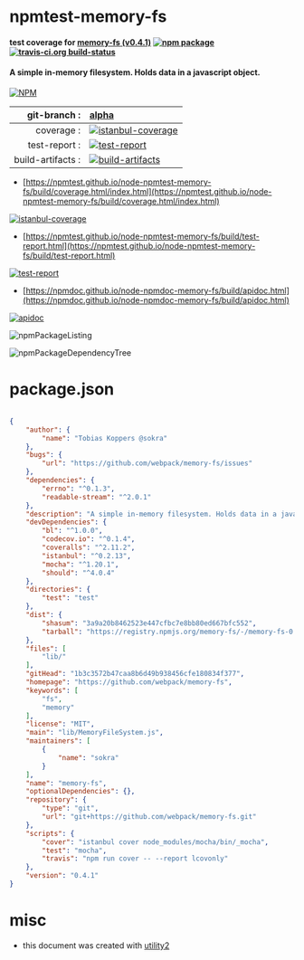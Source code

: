 # npmtest-memory-fs

#### test coverage for  [memory-fs (v0.4.1)](https://github.com/webpack/memory-fs)  [![npm package](https://img.shields.io/npm/v/npmtest-memory-fs.svg?style=flat-square)](https://www.npmjs.org/package/npmtest-memory-fs) [![travis-ci.org build-status](https://api.travis-ci.org/npmtest/node-npmtest-memory-fs.svg)](https://travis-ci.org/npmtest/node-npmtest-memory-fs)

#### A simple in-memory filesystem. Holds data in a javascript object.

[![NPM](https://nodei.co/npm/memory-fs.png?downloads=true&downloadRank=true&stars=true)](https://www.npmjs.com/package/memory-fs)

| git-branch : | [alpha](https://github.com/npmtest/node-npmtest-memory-fs/tree/alpha)|
|--:|:--|
| coverage : | [![istanbul-coverage](https://npmtest.github.io/node-npmtest-memory-fs/build/coverage.badge.svg)](https://npmtest.github.io/node-npmtest-memory-fs/build/coverage.html/index.html)|
| test-report : | [![test-report](https://npmtest.github.io/node-npmtest-memory-fs/build/test-report.badge.svg)](https://npmtest.github.io/node-npmtest-memory-fs/build/test-report.html)|
| build-artifacts : | [![build-artifacts](https://npmtest.github.io/node-npmtest-memory-fs/glyphicons_144_folder_open.png)](https://github.com/npmtest/node-npmtest-memory-fs/tree/gh-pages/build)|

- [https://npmtest.github.io/node-npmtest-memory-fs/build/coverage.html/index.html](https://npmtest.github.io/node-npmtest-memory-fs/build/coverage.html/index.html)

[![istanbul-coverage](https://npmtest.github.io/node-npmtest-memory-fs/build/screenCapture.buildCi.browser.%252Ftmp%252Fbuild%252Fcoverage.lib.html.png)](https://npmtest.github.io/node-npmtest-memory-fs/build/coverage.html/index.html)

- [https://npmtest.github.io/node-npmtest-memory-fs/build/test-report.html](https://npmtest.github.io/node-npmtest-memory-fs/build/test-report.html)

[![test-report](https://npmtest.github.io/node-npmtest-memory-fs/build/screenCapture.buildCi.browser.%252Ftmp%252Fbuild%252Ftest-report.html.png)](https://npmtest.github.io/node-npmtest-memory-fs/build/test-report.html)

- [https://npmdoc.github.io/node-npmdoc-memory-fs/build/apidoc.html](https://npmdoc.github.io/node-npmdoc-memory-fs/build/apidoc.html)

[![apidoc](https://npmdoc.github.io/node-npmdoc-memory-fs/build/screenCapture.buildCi.browser.%252Ftmp%252Fbuild%252Fapidoc.html.png)](https://npmdoc.github.io/node-npmdoc-memory-fs/build/apidoc.html)

![npmPackageListing](https://npmtest.github.io/node-npmtest-memory-fs/build/screenCapture.npmPackageListing.svg)

![npmPackageDependencyTree](https://npmtest.github.io/node-npmtest-memory-fs/build/screenCapture.npmPackageDependencyTree.svg)



# package.json

```json

{
    "author": {
        "name": "Tobias Koppers @sokra"
    },
    "bugs": {
        "url": "https://github.com/webpack/memory-fs/issues"
    },
    "dependencies": {
        "errno": "^0.1.3",
        "readable-stream": "^2.0.1"
    },
    "description": "A simple in-memory filesystem. Holds data in a javascript object.",
    "devDependencies": {
        "bl": "^1.0.0",
        "codecov.io": "^0.1.4",
        "coveralls": "^2.11.2",
        "istanbul": "^0.2.13",
        "mocha": "^1.20.1",
        "should": "^4.0.4"
    },
    "directories": {
        "test": "test"
    },
    "dist": {
        "shasum": "3a9a20b8462523e447cfbc7e8bb80ed667bfc552",
        "tarball": "https://registry.npmjs.org/memory-fs/-/memory-fs-0.4.1.tgz"
    },
    "files": [
        "lib/"
    ],
    "gitHead": "1b3c3572b47caa8b6d49b938456cfe180834f377",
    "homepage": "https://github.com/webpack/memory-fs",
    "keywords": [
        "fs",
        "memory"
    ],
    "license": "MIT",
    "main": "lib/MemoryFileSystem.js",
    "maintainers": [
        {
            "name": "sokra"
        }
    ],
    "name": "memory-fs",
    "optionalDependencies": {},
    "repository": {
        "type": "git",
        "url": "git+https://github.com/webpack/memory-fs.git"
    },
    "scripts": {
        "cover": "istanbul cover node_modules/mocha/bin/_mocha",
        "test": "mocha",
        "travis": "npm run cover -- --report lcovonly"
    },
    "version": "0.4.1"
}
```



# misc
- this document was created with [utility2](https://github.com/kaizhu256/node-utility2)
